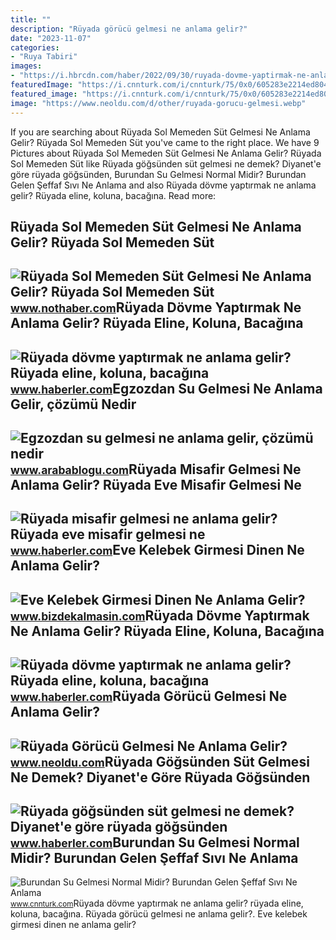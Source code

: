 ```yaml
---
title: ""
description: "Rüyada görücü gelmesi ne anlama gelir?"
date: "2023-11-07"
categories:
- "Ruya Tabiri"
images:
- "https://i.hbrcdn.com/haber/2022/09/30/ruyada-dovme-yaptirmak-ne-anlama-gelir-ruyada-15321341_8091_amp.jpg"
featuredImage: "https://i.cnnturk.com/i/cnnturk/75/0x0/605283e2214ed804a47fe739.jpg"
featured_image: "https://i.cnnturk.com/i/cnnturk/75/0x0/605283e2214ed804a47fe739.jpg"
image: "https://www.neoldu.com/d/other/ruyada-gorucu-gelmesi.webp"
---
```


If you are searching about Rüyada Sol Memeden Süt Gelmesi Ne Anlama Gelir? Rüyada Sol Memeden Süt you've came to the right place. We have 9 Pictures about Rüyada Sol Memeden Süt Gelmesi Ne Anlama Gelir? Rüyada Sol Memeden Süt like Rüyada göğsünden süt gelmesi ne demek? Diyanet'e göre rüyada göğsünden, Burundan Su Gelmesi Normal Midir? Burundan Gelen Şeffaf Sıvı Ne Anlama and also Rüyada dövme yaptırmak ne anlama gelir? Rüyada eline, koluna, bacağına. Read more:

Rüyada Sol Memeden Süt Gelmesi Ne Anlama Gelir? Rüyada Sol Memeden Süt
----------------------------------------------------------------------

 ![Rüyada Sol Memeden Süt Gelmesi Ne Anlama Gelir? Rüyada Sol Memeden Süt](https://i.nothaber.com/storage/files/images/2021/11/04/ruyada-sol-memeden-sut-gelmesi-ne-anlama-gelir-61838fb808207.jpg) <small>www.nothaber.com</small>Rüyada Dövme Yaptırmak Ne Anlama Gelir? Rüyada Eline, Koluna, Bacağına
----------------------------------------------------------------------

 ![Rüyada dövme yaptırmak ne anlama gelir? Rüyada eline, koluna, bacağına](https://i.hbrcdn.com/haber/2022/09/30/ruyada-dovme-yaptirmak-ne-anlama-gelir-ruyada-15321341_8788_m.jpg) <small>www.haberler.com</small>Egzozdan Su Gelmesi Ne Anlama Gelir, çözümü Nedir
-------------------------------------------------

 ![Egzozdan su gelmesi ne anlama gelir, çözümü nedir](https://www.arabablogu.com/wp-content/uploads/2021/10/egzozdan-su-gelmesi.jpg) <small>www.arabablogu.com</small>Rüyada Misafir Gelmesi Ne Anlama Gelir? Rüyada Eve Misafir Gelmesi Ne
---------------------------------------------------------------------

 ![Rüyada misafir gelmesi ne anlama gelir? Rüyada eve misafir gelmesi ne](https://i.hbrcdn.com/haber/2022/10/05/ruyada-misafir-gelmesi-ne-anlama-gelir-ruyada-15335862_4634_m.jpg) <small>www.haberler.com</small>Eve Kelebek Girmesi Dinen Ne Anlama Gelir?
------------------------------------------

 ![Eve Kelebek Girmesi Dinen Ne Anlama Gelir?](https://www.bizdekalmasin.com/wp-content/uploads/2023/03/Eve-Kelebek-Girmesi-Dinen-Ne-Anlama-Gelir-scaled.jpg) <small>www.bizdekalmasin.com</small>Rüyada Dövme Yaptırmak Ne Anlama Gelir? Rüyada Eline, Koluna, Bacağına
----------------------------------------------------------------------

 ![Rüyada dövme yaptırmak ne anlama gelir? Rüyada eline, koluna, bacağına](https://i.hbrcdn.com/haber/2022/09/30/ruyada-dovme-yaptirmak-ne-anlama-gelir-ruyada-15321341_8091_amp.jpg) <small>www.haberler.com</small>Rüyada Görücü Gelmesi Ne Anlama Gelir?
--------------------------------------

 ![Rüyada Görücü Gelmesi Ne Anlama Gelir?](https://www.neoldu.com/d/other/ruyada-gorucu-gelmesi.webp) <small>www.neoldu.com</small>Rüyada Göğsünden Süt Gelmesi Ne Demek? Diyanet'e Göre Rüyada Göğsünden
----------------------------------------------------------------------

 ![Rüyada göğsünden süt gelmesi ne demek? Diyanet'e göre rüyada göğsünden](https://i.hbrcdn.com/haber/2022/10/05/ruyada-gogsunden-sut-gelmesi-ne-anlama-gelir-15335330_6420_amp.jpg) <small>www.haberler.com</small>Burundan Su Gelmesi Normal Midir? Burundan Gelen Şeffaf Sıvı Ne Anlama
----------------------------------------------------------------------

 ![Burundan Su Gelmesi Normal Midir? Burundan Gelen Şeffaf Sıvı Ne Anlama](https://i.cnnturk.com/i/cnnturk/75/0x0/605283e2214ed804a47fe739.jpg) <small>www.cnnturk.com</small>Rüyada dövme yaptırmak ne anlama gelir? rüyada eline, koluna, bacağına. Rüyada görücü gelmesi ne anlama gelir?. Eve kelebek girmesi dinen ne anlama gelir?
